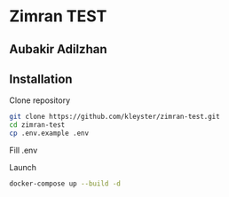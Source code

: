# Zimran TEST
## Aubakir Adilzhan
## Installation

Clone repository
```sh
git clone https://github.com/kleyster/zimran-test.git
cd zimran-test
cp .env.example .env
```

Fill .env

Launch

```sh
docker-compose up --build -d
```
